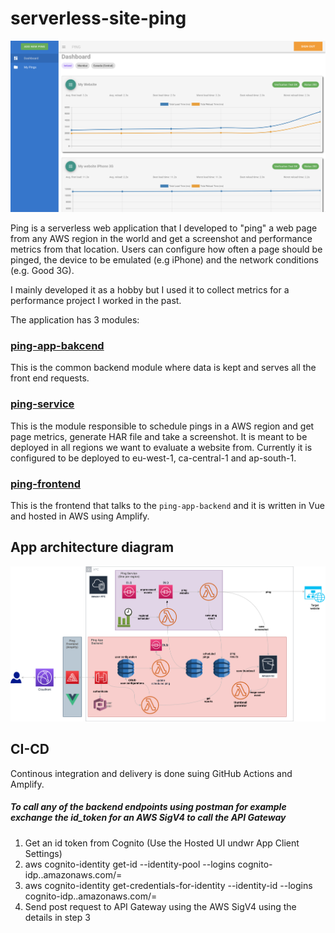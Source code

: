 # serverless-site-ping

<img src="docs/images/ui.png" width="800">


Ping is a serverless web application that I developed to "ping" a web page from any AWS region in the world and get a screenshot and performance metrics from that location. Users can configure how often a page should be pinged, the device to be emulated (e.g iPhone) and the network conditions (e.g. Good 3G).

I mainly developed it as a hobby but I used it to collect metrics for a performance project I worked in the past.

The application has 3 modules:

### [ping-app-bakcend](https://github.com/fabioandreola/ping-app-backend)

This is the common backend module where data is kept and serves all the front end requests.

### [ping-service](https://github.com/fabioandreola/ping-service)

This is the module responsible to schedule pings in a AWS region and get page metrics, generate HAR file and take a screenshot.  It is meant to be deployed in all regions we want to evaluate a website from. Currently it is configured to be deployed to eu-west-1, ca-central-1 and ap-south-1.

### [ping-frontend](https://github.com/fabioandreola/ping-frontend)

This is the frontend that talks to the `ping-app-backend` and it is written in Vue and hosted in AWS using Amplify.

## App architecture diagram

<img src="docs/images/ping.png" width="800">

## CI-CD

Continous integration and delivery is done suing GitHub Actions and Amplify.


##### To call any of the backend endpoints using postman for example exchange the id_token for an AWS SigV4 to call the API Gateway

1. Get an id token from Cognito (Use the Hosted UI undwr App Client Settings)
2. aws cognito-identity get-id --identity-pool <identity pool id> --logins cognito-idp.<region>.amazonaws.com/<user pool id>=<id token>
3. aws  cognito-identity get-credentials-for-identity --identity-id <identity id> --logins cognito-idp.<region>.amazonaws.com/<user pool id>=<id token>
4. Send post request to API Gateway using the AWS SigV4 using the details in step 3